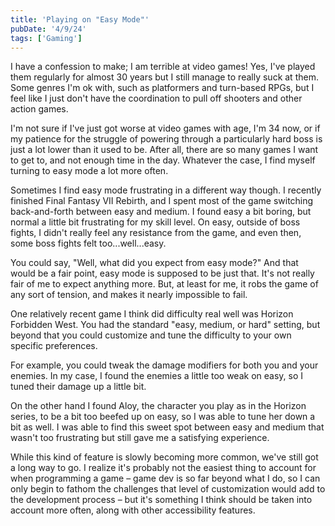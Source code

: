 ```yaml
---
title: 'Playing on "Easy Mode"'
pubDate: '4/9/24'
tags: ['Gaming']
---
```


I have a confession to make; I am terrible at video games! Yes, I've played them regularly for almost 30 years but I still manage to really suck at them. Some genres I'm ok with, such as platformers and turn-based RPGs, but I feel like I just don't have the coordination to pull off shooters and other action games.

I'm not sure if I've just got worse at video games with age, I'm 34 now, or if my patience for the struggle of powering through a particularly hard boss is just a lot lower than it used to be. After all, there are so many games I want to get to, and not enough time in the day. Whatever the case, I find myself turning to easy mode a lot more often.

Sometimes I find easy mode frustrating in a different way though. I recently finished Final Fantasy VII Rebirth, and I spent most of the game switching back-and-forth between easy and medium. I found easy a bit boring, but normal a little bit frustrating for my skill level. On easy, outside of boss fights, I didn't really feel any resistance from the game, and even then, some boss fights felt too...well...easy.

You could say, "Well, what did you expect from easy mode?" And that would be a fair point, easy mode is supposed to be just that. It's not really fair of me to expect anything more. But, at least for me, it robs the game of any sort of tension, and makes it nearly impossible to fail.

One relatively recent game I think did difficulty real well was Horizon Forbidden West. You had the standard "easy, medium, or hard" setting, but beyond that you could customize and tune the difficulty to your own specific preferences.

For example, you could tweak the damage modifiers for both you and your enemies. In my case, I found the enemies a little too weak on easy, so I tuned their damage up a little bit.

On the other hand I found Aloy, the character you play as in the Horizon series, to be a bit too beefed up on easy, so I was able to tune her down a bit as well. I was able to find this sweet spot between easy and medium that wasn't too frustrating but still gave me a satisfying experience.

While this kind of feature is slowly becoming more common, we've still got a long way to go. I realize it's probably not the easiest thing to account for when programming a game – game dev is so far beyond what I do, so I can only begin to fathom the challenges that level of customization would add to the development process – but it's something I think should be taken into account more often, along with other accessibility features.
